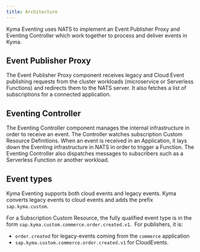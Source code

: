 ```yaml
---
title: Architecture
---
```


Kyma Eventing uses NATS to implement an Event Publisher Proxy and Eventing Controller which work together to process and deliver events in Kyma.

## Event Publisher Proxy

The Event Publisher Proxy component receives legacy and Cloud Event publishing requests from the cluster workloads (microservice or Serverless Functions) and redirects them to the NATS server. It also fetches a list of subscriptions for a connected application.

## Eventing Controller

The Eventing Controller component manages the internal infrastructure in order to receive an event. The Controller watches subscription Custom Resource Definitions. When an event is received in an Application, it lays down the Eventing infrastructure in NATS in order to trigger a Function. The Eventing Controller also dispatches messages to subscribers such as a Serverless Function or another workload.

## Event types

Kyma Eventing supports both cloud events and legacy events. Kyma converts legacy events to cloud events and adds the prefix `sap.kyma.custom`.

For a Subscription Custom Resource, the fully qualified event type is in the form `sap.kyma.custom.commerce.order.created.v1`.
​
For publishers, it is:
- `order.created` for legacy-events coming from the `commerce` application
- `sap.kyma.custom.commerce.order.created.v1` for CloudEvents.
